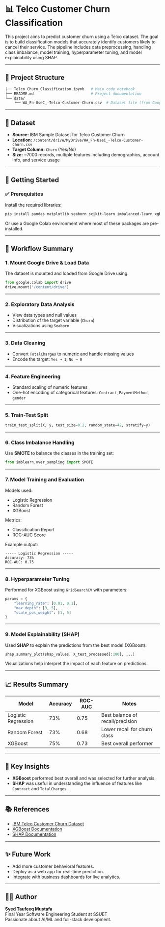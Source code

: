 
# 📊 Telco Customer Churn Classification

This project aims to predict customer churn using a Telco dataset. The goal is to build classification models that accurately identify customers likely to cancel their service. The pipeline includes data preprocessing, handling class imbalance, model training, hyperparameter tuning, and model explainability using SHAP.

---

## 📁 Project Structure

```bash
├── Telco_Churn_Classification.ipynb   # Main code notebook
├── README.md                          # Project documentation
└── data/
    └── WA_Fn-UseC_-Telco-Customer-Churn.csv  # Dataset file (from Google Drive)
```

---

## 📌 Dataset

- **Source:** IBM Sample Dataset for Telco Customer Churn
- **Location:** `/content/drive/MyDrive/WA_Fn-UseC_-Telco-Customer-Churn.csv`
- **Target Column:** `Churn` (Yes/No)
- **Size:** ~7000 records, multiple features including demographics, account info, and service usage

---

## 🚀 Getting Started

### ✅ Prerequisites

Install the required libraries:

```bash
pip install pandas matplotlib seaborn scikit-learn imbalanced-learn xgboost shap
```

Or use a Google Colab environment where most of these packages are pre-installed.

---

## 🧠 Workflow Summary

### 1. **Mount Google Drive & Load Data**

The dataset is mounted and loaded from Google Drive using:

```python
from google.colab import drive
drive.mount('/content/drive')
```

---

### 2. **Exploratory Data Analysis**

- View data types and null values
- Distribution of the target variable (`Churn`)
- Visualizations using `Seaborn`

---

### 3. **Data Cleaning**

- Convert `TotalCharges` to numeric and handle missing values
- Encode the target: `Yes → 1`, `No → 0`

---

### 4. **Feature Engineering**

- Standard scaling of numeric features
- One-hot encoding of categorical features: `Contract`, `PaymentMethod`, `gender`

---

### 5. **Train-Test Split**

```python
train_test_split(X, y, test_size=0.2, random_state=42, stratify=y)
```

---

### 6. **Class Imbalance Handling**

Use **SMOTE** to balance the classes in the training set:

```python
from imblearn.over_sampling import SMOTE
```

---

### 7. **Model Training and Evaluation**

Models used:

- Logistic Regression
- Random Forest
- XGBoost

Metrics:

- Classification Report
- ROC-AUC Score

Example output:

```
----- Logistic Regression -----
Accuracy: 73%
ROC-AUC: 0.75
```

---

### 8. **Hyperparameter Tuning**

Performed for XGBoost using `GridSearchCV` with parameters:

```python
params = {
    "learning_rate": [0.01, 0.1],
    "max_depth": [3, 5],
    "scale_pos_weight": [1, 5]
}
```

---

### 9. **Model Explainability (SHAP)**

Used **SHAP** to explain the predictions from the best model (XGBoost):

```python
shap.summary_plot(shap_values, X_test_processed[:100], ...)
```

Visualizations help interpret the impact of each feature on predictions.

---

## 📈 Results Summary

| Model              | Accuracy | ROC-AUC | Notes                         |
|-------------------|----------|---------|-------------------------------|
| Logistic Regression | 73%     | 0.75    | Best balance of recall/precision |
| Random Forest       | 73%     | 0.68    | Lower recall for churn class |
| XGBoost             | 75%     | 0.73    | Best overall performer        |

---

## 📌 Key Insights

- **XGBoost** performed best overall and was selected for further analysis.
- **SHAP** was useful in understanding the influence of features like `Contract` and `TotalCharges`.

---

## 📚 References

- [IBM Telco Customer Churn Dataset](https://www.ibm.com/communities/analytics/watson-analytics-blog/guide-to-sample-datasets/)
- [XGBoost Documentation](https://xgboost.readthedocs.io/)
- [SHAP Documentation](https://shap.readthedocs.io/)

---

## ✨ Future Work

- Add more customer behavioral features.
- Deploy as a web app for real-time prediction.
- Integrate with business dashboards for live analytics.

---

## 🧑‍💻 Author

**Syed Taufeeq Mustafa**  
Final Year Software Engineering Student at SSUET  
Passionate about AI/ML and full-stack development.
